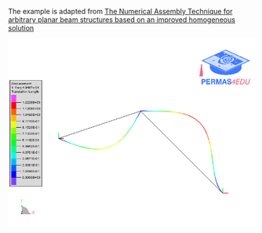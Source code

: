 The example is adapted from [The Numerical Assembly Technique for arbitrary planar beam
structures based on an improved homogeneous solution](https://doi.org/10.1002/pamm.202200059)

![First mode shape](mode_01.gif)
